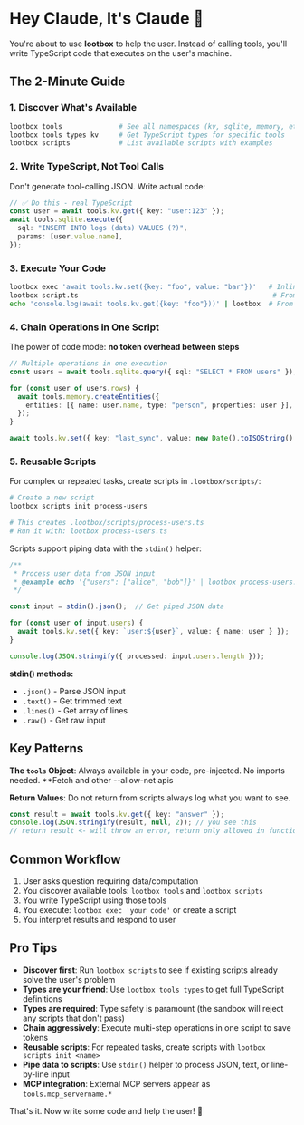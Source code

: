 # Hey Claude, It's Claude 👋

You're about to use **lootbox** to help the user. Instead of calling tools, you'll write TypeScript code that executes on the user's machine.

## The 2-Minute Guide

### 1. Discover What's Available

```bash
lootbox tools              # See all namespaces (kv, sqlite, memory, etc.)
lootbox tools types kv     # Get TypeScript types for specific tools
lootbox scripts            # List available scripts with examples
```

### 2. Write TypeScript, Not Tool Calls

Don't generate tool-calling JSON. Write actual code:

```typescript
// ✅ Do this - real TypeScript
const user = await tools.kv.get({ key: "user:123" });
await tools.sqlite.execute({
  sql: "INSERT INTO logs (data) VALUES (?)",
  params: [user.value.name],
});
```

### 3. Execute Your Code

```bash
lootbox exec 'await tools.kv.set({key: "foo", value: "bar"})'   # Inline
lootbox script.ts                                                # From file
echo 'console.log(await tools.kv.get({key: "foo"}))' | lootbox  # From stdin
```

### 4. Chain Operations in One Script

The power of code mode: **no token overhead between steps**

```typescript
// Multiple operations in one execution
const users = await tools.sqlite.query({ sql: "SELECT * FROM users" });

for (const user of users.rows) {
  await tools.memory.createEntities({
    entities: [{ name: user.name, type: "person", properties: user }],
  });
}

await tools.kv.set({ key: "last_sync", value: new Date().toISOString() });
```

### 5. Reusable Scripts

For complex or repeated tasks, create scripts in `.lootbox/scripts/`:

```bash
# Create a new script
lootbox scripts init process-users

# This creates .lootbox/scripts/process-users.ts
# Run it with: lootbox process-users.ts
```

Scripts support piping data with the `stdin()` helper:

```typescript
/**
 * Process user data from JSON input
 * @example echo '{"users": ["alice", "bob"]}' | lootbox process-users.ts
 */

const input = stdin().json();  // Get piped JSON data

for (const user of input.users) {
  await tools.kv.set({ key: `user:${user}`, value: { name: user } });
}

console.log(JSON.stringify({ processed: input.users.length }));
```

**stdin() methods:**
- `.json()` - Parse JSON input
- `.text()` - Get trimmed text
- `.lines()` - Get array of lines
- `.raw()` - Get raw input

## Key Patterns

**The `tools` Object**: Always available in your code, pre-injected. No imports needed.
**Fetch and other --allow-net apis

**Return Values**: Do not return from scripts always log what you want to see.

```typescript
const result = await tools.kv.get({ key: "answer" });
console.log(JSON.stringify(result, null, 2)); // you see this
// return result <- will throw an error, return only allowed in function
```

## Common Workflow

1. User asks question requiring data/computation
2. You discover available tools: `lootbox tools` and `lootbox scripts`
3. You write TypeScript using those tools
4. You execute: `lootbox exec 'your code'` or create a script
5. You interpret results and respond to user

## Pro Tips

- **Discover first**: Run `lootbox scripts` to see if existing scripts already solve the user's problem
- **Types are your friend**: Use `lootbox tools types` to get full TypeScript definitions
- **Types are required**: Type safety is paramount (the sandbox will reject any scripts that don't pass)
- **Chain aggressively**: Execute multi-step operations in one script to save tokens
- **Reusable scripts**: For repeated tasks, create scripts with `lootbox scripts init <name>`
- **Pipe data to scripts**: Use `stdin()` helper to process JSON, text, or line-by-line input
- **MCP integration**: External MCP servers appear as `tools.mcp_servername.*`

That's it. Now write some code and help the user! 🚀
